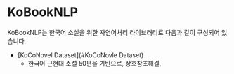 # KoBookNLP

KoBookNLP는 한국어 소설을 위한 자연어처리 라이브러리로 다음과 같이 구성되어 있습니다.

* [KoCoNovel Dataset](#KoCoNovle Dataset)
  * 한국어 근현대 소설 50편을 기반으로, 상호참조해결, 
